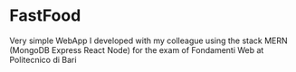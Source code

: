 # FastFood
Very simple WebApp I developed with my colleague using the stack MERN (MongoDB Express React Node) for the exam of Fondamenti Web at Politecnico di Bari
